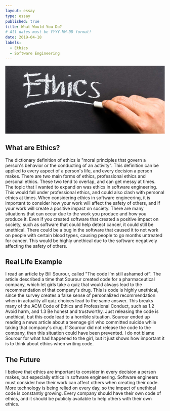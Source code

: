 ```yaml
---
layout: essay
type: essay
published: true
title: What Would You Do?
# All dates must be YYYY-MM-DD format! 
date: 2019-04-18
labels:
  - Ethics
  - Software Engineering
---
```



<img class="ui centered image" src="../images/Ethics.jpg">

## What are Ethics?

   The dictionary definition of ethics is "moral principles that govern a person's behavior or the conducting of an activity". This definition can be applied to every aspect of a person's life, and every decision a person makes. There are two main forms of ethics, professional ethics and personal ethics. These two tend to overlap, and can get messy at times. The topic that I wanted to expand on was ethics in software engineering. This would fall under professional ethics, and could also clash with personal ethics at times. When considering ethics in software engineering, it is important to consider how your work will affect the safety of others, and if your work will create a positive impact on society. There are many situations that can occur due to the work you produce and how you produce it. Even if you created software that created a positive impact on society, such as software that could help detect cancer, it could still be unethical. There could be a bug in the software that caused it to not work on people with certain blood types, causing people to go months untreated for cancer. This would be highly unethical due to the software negatively affecting the safety of others. 

## Real Life Example

  I read an article by Bill Sourour, called "The code I’m still ashamed of". The article described a time that Sourour created code for a pharmaceutical company, which let girls take a quiz that would always lead to the recommendation of that company's drug. This is code is highly unethical, since the survey creates a false sense of personalized recommendation when in actuality all quiz choices lead to the same answer. This breaks many of the ACM Code of Ethics and Professional Conduct, such as 1.2 Avoid harm, and 1.3 Be honest and trustworthy. Just releasing the code is unethical, but this code lead to a horrible situation. Sourour ended up reading a news article about a teenage girl who committed suicide while taking that company's drug. If Sourour did not release the code to the company, then this situation could have been prevented. I do not blame Sourour for what had happened to the girl, but it just shows how important it is to think about ethics when writing code.


## The Future

  I believe that ethics are important to consider in every decision a person makes, but especially ethics in software engineering. Software engineers must consider how their work can affect others when creating their code. More technology is being relied on every day, so the impact of unethical code is constantly growing. Every company should have their own code of ethics, and it should be publicly available to help others with their own ethics.
